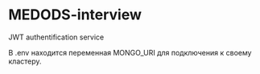 # MEDODS-interview
JWT authentification service

В .env находится переменная MONGO_URI для подключения к своему кластеру.
